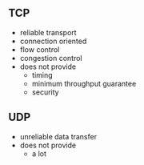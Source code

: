 ## TCP
- reliable transport
- connection oriented
- flow control
- congestion control
- does not provide
	- timing
	- minimum throughput guarantee
	- security

## UDP
- unreliable data transfer
- does not provide
	- a lot
